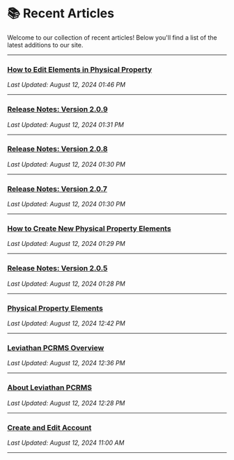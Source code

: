 
# 📚 Recent Articles

Welcome to our collection of recent articles! Below you'll find a list of the latest additions to our site.

---

### [How to Edit Elements in Physical Property](property/physical/edit_elements.md)
_Last Updated: August 12, 2024 01:46 PM_

---

### [Release Notes: Version 2.0.9](release_notes_weboffice/2.0.9.md)
_Last Updated: August 12, 2024 01:31 PM_

---

### [Release Notes: Version 2.0.8](release_notes_weboffice/2.0.8.md)
_Last Updated: August 12, 2024 01:30 PM_

---

### [Release Notes: Version 2.0.7](release_notes_weboffice/2.0.7.md)
_Last Updated: August 12, 2024 01:30 PM_

---

### [How to Create New Physical Property Elements](property/physical/create_elements.md)
_Last Updated: August 12, 2024 01:29 PM_

---

### [Release Notes: Version 2.0.5](release_notes_weboffice/2.0.5.md)
_Last Updated: August 12, 2024 01:28 PM_

---

### [Physical Property Elements](property/physical/elements.md)
_Last Updated: August 12, 2024 12:42 PM_

---

### [Leviathan PCRMS Overview](property/general.md)
_Last Updated: August 12, 2024 12:36 PM_

---

### [About Leviathan PCRMS](about.md)
_Last Updated: August 12, 2024 12:28 PM_

---

### [Create and Edit Account](accounts/create_edit_account.md)
_Last Updated: August 12, 2024 11:00 AM_

---

